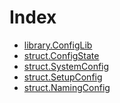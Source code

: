 # Index

<!-- START_INDEX -->
- [library.ConfigLib](./library.ConfigLib.md)
- [struct.ConfigState](./struct.ConfigState.md)
- [struct.SystemConfig](./struct.SystemConfig.md)
- [struct.SetupConfig](./struct.SetupConfig.md)
- [struct.NamingConfig](./struct.NamingConfig.md)

<!-- END_INDEX -->